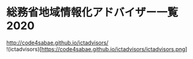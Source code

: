 # 総務省地域情報化アドバイザー一覧2020
http://code4sabae.github.io/ictadvisors/  
!(ictadvisors)[https://code4sabae.github.io/ictadvisors/ictadvisors.png]  

